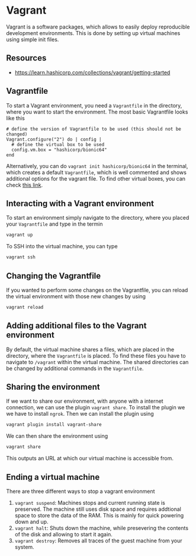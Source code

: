 # Vagrant

Vagrant is a software packages, which allows to easily deploy reproducible development environments. This is done by setting up virtual machines using simple init files.

## Resources
* https://learn.hashicorp.com/collections/vagrant/getting-started

## Vagrantfile
To start a Vagrant environment, you need a `Vagrantfile` in the directory, where you want to start the environment. The most basic Vagrantfile looks like this
``` vagrant
# define the version of Vagrantfile to be used (this should not be changed)
Vagrant.configure("2") do | config |
  # define the virtual box to be used
  config.vm.box = "hashicorp/bionic64"
end
```
Alternatively, you can do `vagrant init hashicorp/bionic64` in the terminal, which creates a default `Vagrantfile`, which is well commented and shows additional options for the vagrant file.
To find other virtual boxes, you can check [this link](https://app.vagrantup.com/boxes/search).

## Interacting with a Vagrant environment
To start an environment simply navigate to the directory, where you placed your `Vagrantfile` and type in the termin
``` bash
vagrant up
```
To SSH into the virtual machine, you can type
``` bash
vagrant ssh
```
## Changing the Vagrantfile
If you wanted to perform some changes on the Vagrantfile, you can reload the virtual environment with those new changes by using
``` bash
vagrant reload
```

## Adding additional files to the Vagrant environment
By default, the virtual machine shares a files, which are placed in the directory, where the `Vagrantfile` is placed. To find these files you have to navigate to `/vagrant` within the virtual machine. The shared directories can be changed by additional commands in the `Vagrantfile`.

## Sharing the environment
If we want to share our environment, with anyone with a internet connection, we can use the plugin `vagrant share`.
To install the plugin we we have to install `ngrok`. Then we can install the plugin using
``` bash
vagrant plugin install vagrant-share
```
We can then share the environment using
``` bash
vagrant share
```
This outputs an URL at which our virtual machine is accessible from.

## Ending a virtual machine

 There are three different ways to stop a vagrant environment
1) `vagrant suspend`: Machines stops and current running state is preserved. The machine still uses disk space and requires addtional space to store the data of the RAM. This is mainly for quick powering down and up.
2) `vagrant halt`: Shuts down the machine, while presevering the contents of the disk and allowing to start it again.
3) `vagrant destroy`: Removes all traces of the guest machine from your system.
